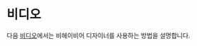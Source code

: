 # 비디오

다음 [비디오](https://www.youtube.com/watch?list=PLCPL5IYZm1NLVVxJx3-CFTLuHvLbCgmzk&time_continue=2&v=PuLuwzgYB4g&feature=emb_logo)에서는 비헤이비어 디자이너를 사용하는 방법을 설명합니다.